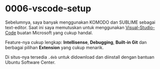 # 0006-vscode-setup

Sebelumnya, saya banyak menggunakan KOMODO dan SUBLIME sebagai text-editor. Saat ini saya memutuskan untuk menggunakan [Visual-Studio-Code](https://code.visualstudio.com/) buatan Microsoft yang cukup handal.

Feature-nya cukup lengkap: **Intellisense**, **Debugging**, **Built-in Git** dan berbagai pilihan **Extension** yang cukup menarik.

Di situs-nya tersedia `.deb` untuk didownload dan diinstall dengan bantuan Ubuntu Software Center.
 



